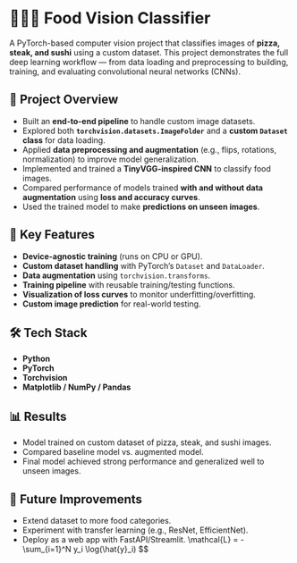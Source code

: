 # 🍕🥩🍣 Food Vision Classifier
A PyTorch-based computer vision project that classifies images of **pizza, steak, and sushi** using a custom dataset. This project demonstrates the full deep learning workflow — from data loading and preprocessing to building, training, and evaluating convolutional neural networks (CNNs).

## 🚀 Project Overview
- Built an **end-to-end pipeline** to handle custom image datasets.
- Explored both **`torchvision.datasets.ImageFolder`** and a **custom `Dataset` class** for data loading.
- Applied **data preprocessing and augmentation** (e.g., flips, rotations, normalization) to improve model generalization.
- Implemented and trained a **TinyVGG-inspired CNN** to classify food images.
- Compared performance of models trained **with and without data augmentation** using **loss and accuracy curves**.
- Used the trained model to make **predictions on unseen images**.

## 🔑 Key Features
- **Device-agnostic training** (runs on CPU or GPU).
- **Custom dataset handling** with PyTorch’s `Dataset` and `DataLoader`.
- **Data augmentation** using `torchvision.transforms`.
- **Training pipeline** with reusable training/testing functions.
- **Visualization of loss curves** to monitor underfitting/overfitting.
- **Custom image prediction** for real-world testing.

## 🛠️ Tech Stack
- **Python**
- **PyTorch**
- **Torchvision**
- **Matplotlib / NumPy / Pandas**

## 📊 Results
- Model trained on custom dataset of pizza, steak, and sushi images.
- Compared baseline model vs. augmented model.
- Final model achieved strong performance and generalized well to unseen images.

## 📌 Future Improvements
- Extend dataset to more food categories.
- Experiment with transfer learning (e.g., ResNet, EfficientNet).
- Deploy as a web app with FastAPI/Streamlit.
\mathcal{L} = - \sum_{i=1}^N y_i \log(\hat{y}_i)
$$

